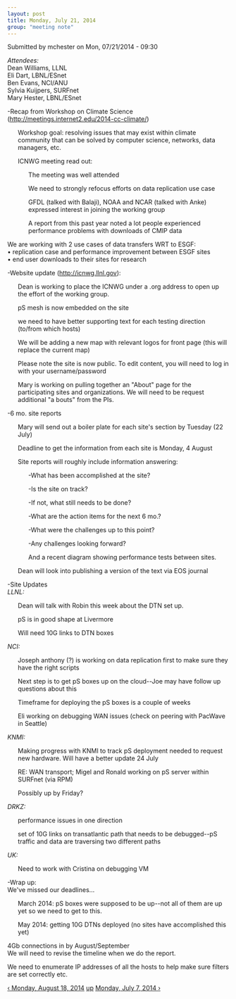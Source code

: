 ```yaml
---
layout: post
title: Monday, July 21, 2014
group: "meeting note"
---
```


<div id="content" class="column">
    <div class="section">
        <a id="main-content"></a>
        <div class="region region-content">
            <div id="block-system-main" class="block block-system">
                <div class="content">
                    <div id="node-42" class="node node-book node-full clearfix" about="/content/monday-july-21-2014" typeof="sioc:Item foaf:Document">
                        <span property="dc:title" content="Monday, July 21, 2014" class="rdf-meta element-hidden"></span><span property="sioc:num_replies" content="0" datatype="xsd:integer" class="rdf-meta element-hidden"></span>
                        <div class="meta submitted">
                            <span property="dc:date dc:created" content="2014-07-21T09:30:36-07:00" datatype="xsd:dateTime" rel="sioc:has_creator">Submitted by <span class="username" xml:lang="" about="/users/mchester" typeof="sioc:UserAccount" property="foaf:name" datatype="">mchester</span> on Mon, 07/21/2014 - 09:30</span>    
                        </div>
                        <div class="content clearfix">
                            <div class="field field-name-body field-type-text-with-summary field-label-hidden">
                                <div class="field-items">
                                    <div class="field-item even" property="content:encoded">
                                        <p><em>Attendees:</em><br>
                                            Dean Williams, LLNL<br>
                                            Eli Dart, LBNL/ESnet<br>
                                            Ben Evans, NCI/ANU<br>
                                            Sylvia Kuijpers, SURFnet<br>
                                            Mary Hester, LBNL/ESnet
                                        </p>
                                        <p>-Recap from Workshop on Climate Science (<a href="http://meetings.internet2.edu/2014-cc-climate/">http://meetings.internet2.edu/2014-cc-climate/</a>)</p>
                                        <ul>  Workshop goal: resolving issues that may exist within climate community that can be solved by computer science, networks, data managers, etc.</ul>
                                        <ul>
                                            ICNWG meeting read out: 
                                            <ul>  The meeting was well attended</ul>
                                            <ul>  We need to strongly refocus efforts on data replication use case</ul>
                                            <ul>  GFDL (talked with Balaji), NOAA and NCAR (talked with Anke) expressed interest in joining the working group</ul>
                                            <ul>  A report from this past year noted a lot people experienced performance problems with downloads of CMIP data </ul>
                                        </ul>
                                        <p>We are working with 2 use cases of data transfers WRT to ESGF:<br>
                                            • replication case and performance improvement between ESGF sites<br>
                                            • end user downloads to their sites for research
                                        </p>
                                        <p>-Website update (<a href="http://icnwg.llnl.gov">http://icnwg.llnl.gov</a>):</p>
                                        <ul>  Dean is working to place the ICNWG under a .org address to open up the effort of the working group. </ul>
                                        <ul>  pS mesh is now embedded on the site</ul>
                                        <ul>  we need to have better supporting text for each testing direction (to/from which hosts)</ul>
                                        <ul>  We will be adding a new map with relevant logos for front page (this will replace the current map) </ul>
                                        <ul>  Please note the site is now public. To edit content, you will need to log in with your username/password</ul>
                                        <ul>  Mary is working on pulling together an "About" page for the participating sites and organizations. We will need to be request additional "a bouts" from the PIs.</ul>
                                        <p>-6 mo. site reports</p>
                                        <ul>  Mary will send out a boiler plate for each site's section by Tuesday (22 July)</ul>
                                        <ul>  Deadline to get the information from each site is Monday, 4 August</ul>
                                        <ul>
                                            Site reports will roughly include information answering: 
                                            <ul>  -What has been accomplished at the site?</ul>
                                            <ul>  -Is the site on track?</ul>
                                            <ul>  -If not, what still needs to be done?</ul>
                                            <ul>  -What are the action items for the next 6 mo.?</ul>
                                            <ul>  -What were the challenges up to this point?</ul>
                                            <ul>  -Any challenges looking forward?</ul>
                                            <ul>  And a recent diagram showing performance tests between sites.</ul>
                                        </ul>
                                        <ul>  Dean will look into publishing a version of the text via EOS journal</ul>
                                        <p>-Site Updates<br><em>LLNL: </em></p>
                                        <ul>  Dean will talk with Robin this week about the DTN set up.</ul>
                                        <ul>  pS is in good shape at Livermore</ul>
                                        <ul>  Will need 10G links to DTN boxes</ul>
                                        <p><em>NCI:</em></p>
                                        <ul>  Joseph anthony (?) is working on data replication first to make sure they have the right scripts</ul>
                                        <ul>  Next step is to get pS boxes up on the cloud--Joe may have follow up questions about this</ul>
                                        <ul>  Timeframe for deploying the pS boxes is a couple of weeks</ul>
                                        <ul>  Eli working on debugging WAN issues (check on peering with PacWave in Seattle)</ul>
                                        <p><em>KNMI:</em></p>
                                        <ul>  Making progress with KNMI to track pS deployment needed to request new hardware. Will have a better update 24 July</ul>
                                        <ul>  RE: WAN transport; Migel and Ronald working on pS server within SURFnet (via RPM) </ul>
                                        <ul>  Possibly up by Friday?</ul>
                                        <p><em>DRKZ:</em></p>
                                        <ul>  performance issues in one direction</ul>
                                        <ul>  set of 10G links on transatlantic path that needs to be debugged--pS traffic and data are traversing two different paths</ul>
                                        <p><em>UK: </em></p>
                                        <ul>  Need to work with Cristina on debugging VM</ul>
                                        <p>-Wrap up:<br>
                                            We've missed our deadlines… 
                                        </p>
                                        <ul>  March 2014: pS boxes were supposed to be up--not all of them are up yet so we need to get to this.</ul>
                                        <ul>  May 2014: getting 10G DTNs deployed (no sites have accomplished this yet)</ul>
                                        <p>4Gb connections in by August/September<br>
                                            We will need to revise the timeline when we do the report.
                                        </p>
                                        <p>We need to enumerate IP addresses of all the hosts to help make sure filters are set correctly etc.</p>
                                    </div>
                                </div>
                            </div>
                            <div id="book-navigation-14" class="book-navigation">
                                <div class="page-links clearfix">
                                    <a href="{{site.baseurl}}/monday-august-18-2014" class="page-previous" title="Go to previous page">‹ Monday, August 18, 2014</a>
                                    <a href="{{site.baseurl}}/meeting-notes" class="page-up" title="Go to parent page">up</a>
                                    <a href="{{site.baseurl}}/monday-july-7-2014-0" class="page-next" title="Go to next page">Monday, July 7, 2014 ›</a>
                                </div>
                            </div>
                        </div>
                    </div>
                </div>
            </div>
        </div>
    </div>
</div>